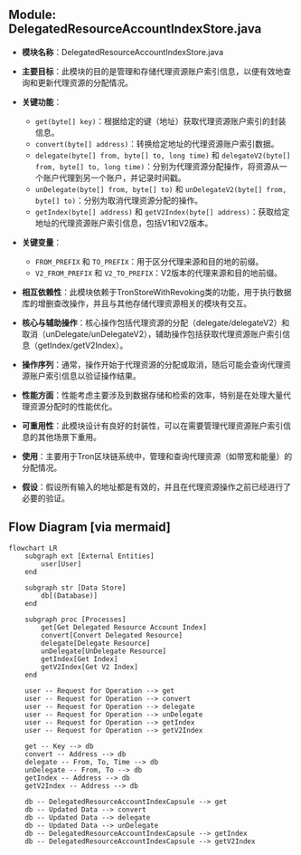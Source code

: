 ## Module: DelegatedResourceAccountIndexStore.java
- **模块名称**：DelegatedResourceAccountIndexStore.java

- **主要目标**：此模块的目的是管理和存储代理资源账户索引信息，以便有效地查询和更新代理资源的分配情况。

- **关键功能**：
  - `get(byte[] key)`：根据给定的键（地址）获取代理资源账户索引的封装信息。
  - `convert(byte[] address)`：转换给定地址的代理资源账户索引数据。
  - `delegate(byte[] from, byte[] to, long time)` 和 `delegateV2(byte[] from, byte[] to, long time)`：分别为代理资源分配操作，将资源从一个账户代理到另一个账户，并记录时间戳。
  - `unDelegate(byte[] from, byte[] to)` 和 `unDelegateV2(byte[] from, byte[] to)`：分别为取消代理资源分配的操作。
  - `getIndex(byte[] address)` 和 `getV2Index(byte[] address)`：获取给定地址的代理资源账户索引信息，包括V1和V2版本。

- **关键变量**：
  - `FROM_PREFIX` 和 `TO_PREFIX`：用于区分代理来源和目的地的前缀。
  - `V2_FROM_PREFIX` 和 `V2_TO_PREFIX`：V2版本的代理来源和目的地前缀。

- **相互依赖性**：此模块依赖于TronStoreWithRevoking类的功能，用于执行数据库的增删查改操作，并且与其他存储代理资源相关的模块有交互。

- **核心与辅助操作**：核心操作包括代理资源的分配（delegate/delegateV2）和取消（unDelegate/unDelegateV2），辅助操作包括获取代理资源账户索引信息（getIndex/getV2Index）。

- **操作序列**：通常，操作开始于代理资源的分配或取消，随后可能会查询代理资源账户索引信息以验证操作结果。

- **性能方面**：性能考虑主要涉及到数据存储和检索的效率，特别是在处理大量代理资源分配时的性能优化。

- **可重用性**：此模块设计有良好的封装性，可以在需要管理代理资源账户索引信息的其他场景下重用。

- **使用**：主要用于Tron区块链系统中，管理和查询代理资源（如带宽和能量）的分配情况。

- **假设**：假设所有输入的地址都是有效的，并且在代理资源操作之前已经进行了必要的验证。
## Flow Diagram [via mermaid]
```mermaid
flowchart LR
    subgraph ext [External Entities]
        user[User]
    end

    subgraph str [Data Store]
        db[(Database)]
    end

    subgraph proc [Processes]
        get[Get Delegated Resource Account Index]
        convert[Convert Delegated Resource]
        delegate[Delegate Resource]
        unDelegate[UnDelegate Resource]
        getIndex[Get Index]
        getV2Index[Get V2 Index]
    end

    user -- Request for Operation --> get
    user -- Request for Operation --> convert
    user -- Request for Operation --> delegate
    user -- Request for Operation --> unDelegate
    user -- Request for Operation --> getIndex
    user -- Request for Operation --> getV2Index

    get -- Key --> db
    convert -- Address --> db
    delegate -- From, To, Time --> db
    unDelegate -- From, To --> db
    getIndex -- Address --> db
    getV2Index -- Address --> db

    db -- DelegatedResourceAccountIndexCapsule --> get
    db -- Updated Data --> convert
    db -- Updated Data --> delegate
    db -- Updated Data --> unDelegate
    db -- DelegatedResourceAccountIndexCapsule --> getIndex
    db -- DelegatedResourceAccountIndexCapsule --> getV2Index
```
